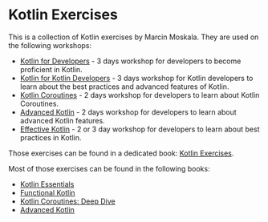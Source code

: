 # Kotlin Exercises

This is a collection of Kotlin exercises by Marcin Moskala. They are used on the following workshops:
 - [Kotlin for Developers](https://kt.academy/workshop/kotlin) - 3 days workshop for developers to become proficient in Kotlin.
 - [Kotlin for Kotlin Developers](https://kt.academy/workshop/kotlin) - 3 days workshop for Kotlin developers to learn about the best practices and advanced features of Kotlin.
 - [Kotlin Coroutines](https://kt.academy/workshop/coroutines) - 2 days workshop for developers to learn about Kotlin Coroutines.
 - [Advanced Kotlin](https://kt.academy/workshop/kotlinAdvanced) - 2 days workshop for developers to learn about advanced Kotlin features.
 - [Effective Kotlin](https://kt.academy/workshop/effectiveKotlin) - 2 or 3 day workshop for developers to learn about best practices in Kotlin.

Those exercises can be found in a dedicated book: [Kotlin Exercises](https://leanpub.com/kotlin_exercises).

Most of those exercises can be found in the following books:
 - [Kotlin Essentials](https://leanpub.com/kotlin_developers)
 - [Functional Kotlin](https://leanpub.com/kotlin_functional)
 - [Kotlin Coroutines: Deep Dive](https://leanpub.com/coroutines)
 - [Advanced Kotlin](https://leanpub.com/advanced_kotlin)
